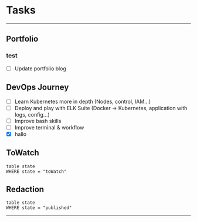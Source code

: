 

# Tasks

---

## Portfolio
### test
 - [ ] Update portfolio blog

## DevOps Journey
- [ ] Learn Kubernetes more in depth (Nodes, control, IAM...)
- [ ] Deploy and play with ELK Suite (Docker -> Kubernetes, application with logs, config...)
- [ ] Improve bash skills
- [ ] Improve terminal & workflow
- [x] hallo

## ToWatch

```dataview
table state
WHERE state = "toWatch"
```

## Redaction

```dataview 
table state
WHERE state = "published"
```

---
